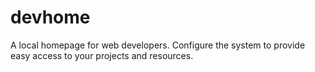 # devhome

A local homepage for web developers. Configure the system to provide easy access to your projects and resources.
